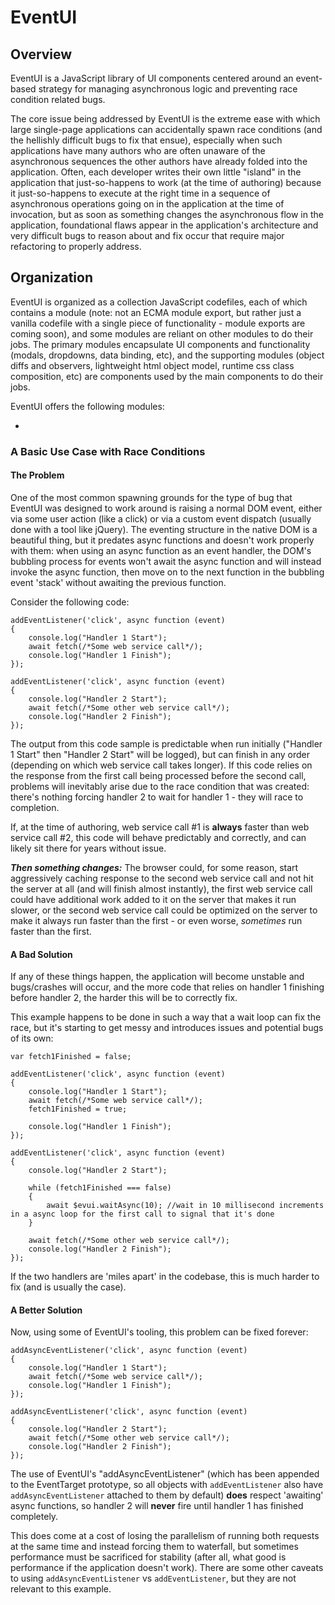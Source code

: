 # EventUI

## Overview
EventUI is a JavaScript library of UI components centered around an event-based strategy for managing asynchronous logic and preventing race condition related bugs.

The core issue being addressed by EventUI is the extreme ease with which large single-page applications can accidentally spawn race conditions (and the hellishly difficult bugs to fix that ensue), especially when such applications have many authors who are often unaware of the asynchronous sequences the other authors have already folded into the application. Often, each developer writes their own little "island" in the application that just-so-happens to work (at the time of authoring) because it just-so-happens to execute at the right time in a sequence of asynchronous operations going on in the application at the time of invocation, but as soon as something changes the asynchronous flow in the application, foundational flaws appear in the application's architecture and very difficult bugs to reason about and fix occur that require major refactoring to properly address.

## Organization
EventUI is organized as a collection JavaScript codefiles, each of which contains a module (note: not an ECMA module export, but rather just a vanilla codefile with a single piece of functionality - module exports are coming soon), and some modules are reliant on other modules to do their jobs. 
The primary modules encapsulate UI components and functionality (modals, dropdowns, data binding, etc), and the supporting modules (object diffs and observers, lightweight html object model, runtime css class composition, etc) are components used by the main components to do their jobs.

EventUI offers the following modules:

- 



### A Basic Use Case with Race Conditions

#### The Problem
One of the most common spawning grounds for the type of bug that EventUI was designed to work around is raising a normal DOM event, either via some user action (like a click) or via a custom event dispatch (usually done with a tool like jQuery). The eventing structure in the native DOM is a beautiful thing, but it predates async functions and doesn't work properly with them: when using an async function as an event handler, the DOM's bubbling process for events won't await the async function and will instead invoke the async function, then move on to the next function in the bubbling event 'stack' without awaiting the previous function. 

Consider the following code:

    addEventListener('click', async function (event)
    {
        console.log("Handler 1 Start");
        await fetch(/*Some web service call*/);
        console.log("Handler 1 Finish");
    });

    addEventListener('click', async function (event)
    {
        console.log("Handler 2 Start");
        await fetch(/*Some other web service call*/);
        console.log("Handler 2 Finish");
    });

The output from this code sample is predictable when run initially ("Handler 1 Start" then "Handler 2 Start" will be logged), but can finish in any order (depending on which web service call takes longer). If this code relies on the response from the first call being processed before the second call, problems will inevitably arise due to the race condition that was created: there's nothing forcing handler 2 to wait for handler 1 - they will race to completion. 

If, at the time of authoring, web service call #1 is **always** faster than web service call #2, this code will behave predictably and correctly, and can likely sit there for years without issue. 

***Then something changes:*** The browser could, for some reason, start aggressively caching response to the second web service call and not hit the server at all (and will finish almost instantly), the first web service call could have additional work added to it on the server that makes it run slower, or the second web service call could be optimized on the server to make it always run faster than the first - or even worse, *sometimes* run faster than the first. 

#### A Bad Solution

If any of these things happen, the application will become unstable and bugs/crashes will occur, and the more code that relies on handler 1 finishing before handler 2, the harder this will be to correctly fix. 

This example happens to be done in such a way that a wait loop can fix the race, but it's starting to get messy and introduces issues and potential bugs of its own:

    var fetch1Finished = false;

    addEventListener('click', async function (event)
    {
        console.log("Handler 1 Start");
        await fetch(/*Some web service call*/);
        fetch1Finished = true;

        console.log("Handler 1 Finish");
    });

    addEventListener('click', async function (event)
    {
        console.log("Handler 2 Start");

        while (fetch1Finished === false)
        {
            await $evui.waitAsync(10); //wait in 10 millisecond increments in a async loop for the first call to signal that it's done
        }

        await fetch(/*Some other web service call*/);
        console.log("Handler 2 Finish");
    });

If the two handlers are 'miles apart' in the codebase, this is much harder to fix (and is usually the case).

#### A Better Solution

Now, using some of EventUI's tooling, this problem can be fixed forever:

    addAsyncEventListener('click', async function (event)
    {
        console.log("Handler 1 Start");
        await fetch(/*Some web service call*/);
        console.log("Handler 1 Finish");
    });

    addAsyncEventListener('click', async function (event)
    {
        console.log("Handler 2 Start");
        await fetch(/*Some other web service call*/);
        console.log("Handler 2 Finish");
    });

The use of EventUI's "addAsyncEventListener" (which has been appended to the EventTarget prototype, so all objects with `addEventListener` also have `addAsyncEventListener` attached to them by default) **does** respect 'awaiting' async functions, so handler 2 will **never** fire until handler 1 has finished completely. 

This does come at a cost of losing the parallelism of running both requests at the same time and instead forcing them to waterfall, but sometimes performance must be sacrificed for stability (after all, what good is performance if the application doesn't work). There are some other caveats to using `addAsyncEventListener` vs `addEventListener`, but they are not relevant to this example.

